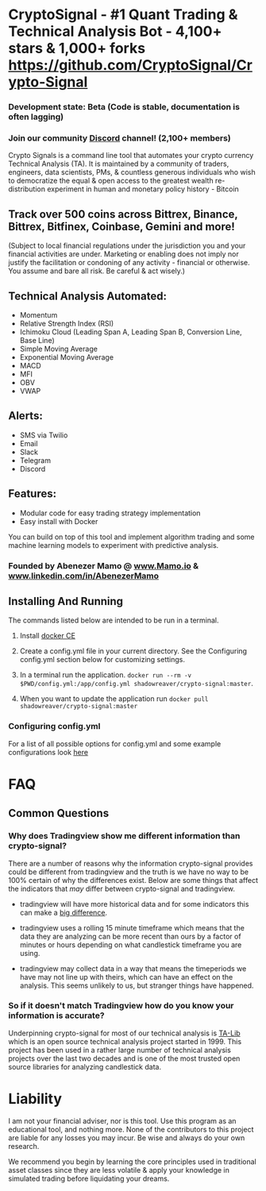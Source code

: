 # CryptoSignal - #1 Quant Trading & Technical Analysis Bot - 4,100+ stars & 1,000+ forks https://github.com/CryptoSignal/Crypto-Signal

### Development state: Beta (Code is stable, documentation is often lagging)

### Join our community [Discord](https://discord.gg/MWTJVFf) channel! (2,100+ members)

Crypto Signals is a command line tool that automates your crypto currency Technical Analysis (TA). It is maintained by a community of traders, engineers, data scientists, PMs, & countless generous individuals who wish to democratize the equal & open access to the greatest wealth re-distribution experiment in human and monetary policy history - Bitcoin

## Track over 500 coins across Bittrex, Binance, Bittrex, Bitfinex, Coinbase, Gemini and more!
(Subject to local financial regulations under the jurisdiction you and your financial activities are under. Marketing or enabling does not imply nor justify the facilitation or condoning of any activity - financial or otherwise. You assume and bare all risk. Be careful & act wisely.)

## Technical Analysis Automated:
* Momentum
* Relative Strength Index (RSI)
* Ichimoku Cloud (Leading Span A, Leading Span B, Conversion Line, Base Line)
* Simple Moving Average
* Exponential Moving Average
* MACD
* MFI
* OBV
* VWAP

## Alerts:
* SMS via Twilio
* Email
* Slack
* Telegram
* Discord

## Features:
* Modular code for easy trading strategy implementation
* Easy install with Docker

You can build on top of this tool and implement algorithm trading and some machine learning models to experiment with predictive analysis.

### Founded by Abenezer Mamo @ www.Mamo.io & www.linkedin.com/in/AbenezerMamo

## Installing And Running
The commands listed below are intended to be run in a terminal.

1. Install [docker CE](https://docs.docker.com/install/)

1. Create a config.yml file in your current directory. See the Configuring config.yml section below for customizing settings.

1. In a terminal run the application. `docker run --rm -v $PWD/config.yml:/app/config.yml shadowreaver/crypto-signal:master`.

1. When you want to update the application run `docker pull shadowreaver/crypto-signal:master`

### Configuring config.yml

For a list of all possible options for config.yml and some example configurations look [here](docs/config.md)

# FAQ

## Common Questions

### Why does Tradingview show me different information than crypto-signal?
There are a number of reasons why the information crypto-signal provides could be different from tradingview and the truth is we have no way to be 100% certain of why the differences exist. Below are some things that affect the indicators that _may_ differ between crypto-signal and tradingview.

- tradingview will have more historical data and for some indicators this can make a [big difference](https://ta-lib.org/d_api/ta_setunstableperiod.html).

- tradingview uses a rolling 15 minute timeframe which means that the data they are analyzing can be more recent than ours by a factor of minutes or hours depending on what candlestick timeframe you are using.

- tradingview may collect data in a way that means the timeperiods we have may not line up with theirs, which can have an effect on the analysis. This seems unlikely to us, but stranger things have happened.

### So if it doesn't match Tradingview how do you know your information is accurate?
Underpinning crypto-signal for most of our technical analysis is [TA-Lib](https://ta-lib.org/index.html) which is an open source technical analysis project started in 1999. This project has been used in a rather large number of technical analysis projects over the last two decades and is one of the most trusted open source libraries for analyzing candlestick data.

# Liability
I am not your financial adviser, nor is this tool. Use this program as an educational tool, and nothing more. None of the contributors to this project are liable for any losses you may incur. Be wise and always do your own research.

We recommend you begin by learning the core principles used in traditional asset classes since they are less volatile & apply your knowledge in simulated trading before liquidating your dreams.
